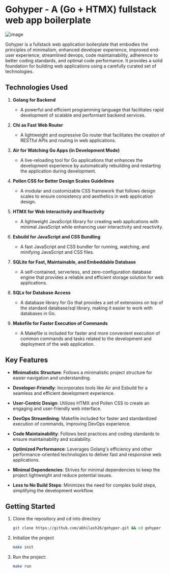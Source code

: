 # Gohyper - A (Go + HTMX) fullstack web app boilerplate

![image](https://github.com/abhilash26/gohyper/assets/28080925/3bba8ecc-297f-4fc1-875a-2ae44ec05d81)

Gohyper is a fullstack web application boilerplate that embodies the principles of minimalism, enhanced developer experience, improved end-user experience, streamlined devops, code maintainability, adherence to better coding standards, and optimal code performance. It provides a solid foundation for building web applications using a carefully curated set of technologies.

## Technologies Used

1. **Golang for Backend**
   - A powerful and efficient programming language that facilitates rapid development of scalable and performant backend services.

2. **Chi as Fast Web Router**
   - A lightweight and expressive Go router that facilitates the creation of RESTful APIs and routing in web applications.

3. **Air for Watching Go Apps (in Development Mode)**
   - A live-reloading tool for Go applications that enhances the development experience by automatically rebuilding and restarting the application during development.

4. **Pollen CSS for Better Design Scales Guidelines**
   - A modular and customizable CSS framework that follows design scales to ensure consistency and aesthetics in web application design.

5. **HTMX for Web Interactivity and Reactivity**
   - A lightweight JavaScript library for creating web applications with minimal JavaScript while enhancing user interactivity and reactivity.

6. **Esbuild for JavaScript and CSS Bundling**
   - A fast JavaScript and CSS bundler for running, watching, and minifying JavaScript and CSS files.

7. **SQLite for Fast, Maintainable, and Embeddable Database**
   - A self-contained, serverless, and zero-configuration database engine that provides a reliable and efficient storage solution for web applications.

8. **SQLx for Database Access**
   - A database library for Go that provides a set of extensions on top of the standard database/sql library, making it easier to work with databases in Go.

9. **Makefile for Faster Execution of Commands**
   - A Makefile is included for faster and more convenient execution of common commands and tasks related to the development and deployment of the web application.

## Key Features

- **Minimalistic Structure**: Follows a minimalistic project structure for easier navigation and understanding.

- **Developer-Friendly**: Incorporates tools like Air and Esbuild for a seamless and efficient development experience.

- **User-Centric Design**: Utilizes HTMX and Pollen CSS to create an engaging and user-friendly web interface.

- **DevOps Streamlining**: Makefile included for faster and standardized execution of commands, improving DevOps experience.

- **Code Maintainability**: Follows best practices and coding standards to ensure maintainability and scalability.

- **Optimized Performance**: Leverages Golang's efficiency and other performance-oriented technologies to deliver fast and responsive web applications.

- **Minimal Dependencies**: Strives for minimal dependencies to keep the project lightweight and reduce potential issues.

- **Less to No Build Steps**: Minimizes the need for complex build steps, simplifying the development workflow.

## Getting Started

1. Clone the repository and cd into directory
   ```bash
   git clone https://github.com/abhilash26/gohyper.git && cd gohyper
   ```

2. Initialize the project
    ```bash
    make init
    ```

2. Run the project:
    ```bash
    make run
    ```
